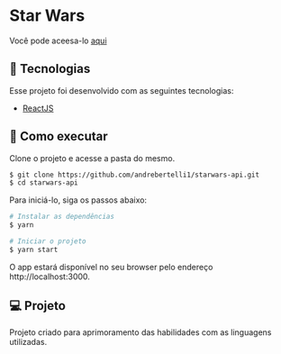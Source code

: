# Star Wars

Você pode aceesa-lo <a href="">aqui</a>

## 🧪 Tecnologias
Esse projeto  foi desenvolvido com as seguintes tecnologias:
* <a href="https://reactjs.org/">ReactJS</a>

## 🚀 Como executar
Clone o projeto e acesse a pasta do mesmo.

```bash
$ git clone https://github.com/andrebertelli1/starwars-api.git
$ cd starwars-api
```
Para iniciá-lo, siga os passos abaixo:

```bash
# Instalar as dependências
$ yarn

# Iniciar o projeto
$ yarn start
```
O app estará disponível no seu browser pelo endereço http://localhost:3000.

## 💻 Projeto
Projeto criado para aprimoramento das habilidades com as linguagens utilizadas.
